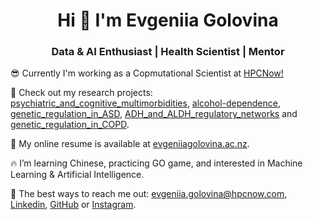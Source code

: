 <h1 align="center">Hi 👋 I'm Evgeniia Golovina</h1>
<h3 align="center">Data & AI Enthusiast | Health Scientist | Mentor</h3>

😎  Currently I'm working as a Copmutational Scientist at [HPCNow!](https://hpcnow.com/)

🙏  Check out my research projects: [psychiatric_and_cognitive_multimorbidities](https://github.com/Genome3d/psychiatric_and_cognitive_multimorbidities), [alcohol-dependence](https://github.com/Genome3d/alcohol-dependence), [genetic_regulation_in_ASD](https://github.com/Genome3d/genetic_regulation_in_ASD), [ADH_and_ALDH_regulatory_networks](https://github.com/Genome3d/ADH_and_ALDH_regulatory_networks) and [genetic_regulation_in_COPD](https://github.com/Genome3d/genetic_regulation_in_COPD).

🌹  My online resume is available at [evgeniiagolovina.ac.nz](https://www.evgeniiagolovina.ac.nz/).

🔥  I’m learning Chinese, practicing GO game, and interested in Machine Learning & Artificial Intelligence.

🧡  The best ways to reach me out: evgeniia.golovina@hpcnow.com, [Linkedin](https://www.linkedin.com/in/evgeniiagolovina/), [GitHub](https://github.com/Eugeniia) or [Instagram](https://www.instagram.com/jnfoffa/).


<!--
**sproogen/sproogen** is a ✨ _special_ ✨ repository because its `README.md` (this file) appears on your GitHub profile.

<p>&nbsp;<img align="center" src="https://github-readme-stats.vercel.app/api?username=sproogen&show_icons=true&locale=en" alt="sproogen" /></p>

Here are some ideas to get you started:

- 🔭 I’m currently working on ...
- 🌱 I’m currently learning ...
- 👯 I’m looking to collaborate on ...
- 🤔 I’m looking for help with ...
- 💬 Ask me about ...
- 📫 How to reach me: ...
- 😄 Pronouns: ...
- ⚡ Fun fact: ...
-->
